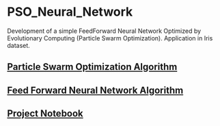 # PSO_Neural_Network

Development of a simple FeedForward Neural Network Optimized by Evolutionary Computing (Particle Swarm Optimization). Application in Iris dataset.


## [Particle Swarm Optimization Algorithm](https://github.com/rafaelpavan95/PSO_Neural_Network/blob/main/particle_swarm_optimization.py)

## [Feed Forward Neural Network Algorithm](https://github.com/rafaelpavan95/PSO_Neural_Network/blob/main/neural.py)

## [Project Notebook](https://github.com/rafaelpavan95/PSO_Neural_Network/blob/main/notebook.ipynb)

